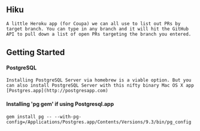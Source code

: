 ## Hiku 

	A little Heroku app (for Coupa) we can all use to list out PRs by target branch. You can type in any branch and it will hit the GitHub API to pull down a list of open PRs targeting the branch you entered.

## Getting Started

#### PostgreSQL
	Installing PostgreSQL Server via homebrew is a viable option. But you can also install PostgreSQL Server with this nifty binary Mac OS X app [Postgres.app](http://postgresapp.com)

#### Installing 'pg gem' if using Postgresql.app
<pre><code>gem install pg -- --with-pg-config=/Applications/Postgres.app/Contents/Versions/9.3/bin/pg_config</code></pre>

